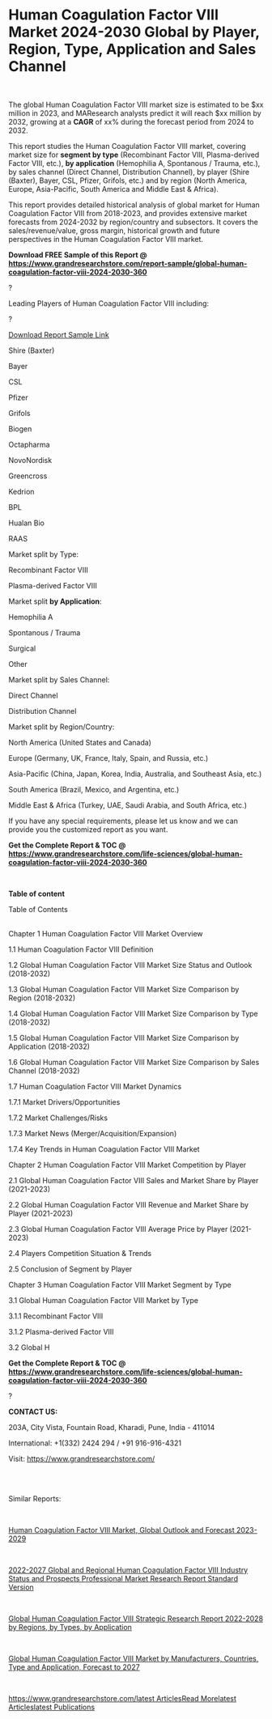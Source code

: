 <h1>Human Coagulation Factor VIII Market 2024-2030 Global by Player, Region, Type, Application and Sales Channel</h1><br/><p>The global Human Coagulation Factor VIII market size is estimated to be $xx million in 2023, and MAResearch analysts predict it will reach $xx million by 2032, growing at a <strong>CAGR</strong> of xx% during the forecast period from 2024 to 2032.</p>
 
 
 
 <p>This report studies the Human Coagulation Factor VIII market, covering market size for <strong>segment by type</strong> (Recombinant Factor VIII, Plasma-derived Factor VIII, etc.), <strong>by application</strong> (Hemophilia A, Spontanous / Trauma, etc.), by sales channel (Direct Channel, Distribution Channel), by player (Shire (Baxter), Bayer, CSL, Pfizer, Grifols, etc.) and by region (North America, Europe, Asia-Pacific, South America and Middle East & Africa).</p>
 
 
 
 <p>This report provides detailed historical analysis of global market for Human Coagulation Factor VIII from 2018-2023, and provides extensive market forecasts from 2024-2032 by region/country and subsectors. It covers the sales/revenue/value, gross margin, historical growth and future perspectives in the Human Coagulation Factor VIII market.</p>
 
 
 
 <div><b>Download FREE Sample of this Report @ <a href="https://www.grandresearchstore.com/report-sample/global-human-coagulation-factor-viii-2024-2030-360">https://www.grandresearchstore.com/report-sample/global-human-coagulation-factor-viii-2024-2030-360</a></b></div>
 
 
 
 <p>? </p>
 
 
 
 <p>Leading Players of Human Coagulation Factor VIII including:</p>
 
 
 
 <p>? </p>
 
 
 
 <p><a href="https://www.grandresearchstore.com/mr-admin/report-sample/global-human-coagulation-factor-viii-2024-2030-360">Download Report Sample Link</a></p>
 
 
 
 <p>Shire (Baxter)</p>
 
 
 
 <p>Bayer</p>
 
 
 
 <p>CSL</p>
 
 
 
 <p>Pfizer</p>
 
 
 
 <p>Grifols</p>
 
 
 
 <p>Biogen</p>
 
 
 
 <p>Octapharma</p>
 
 
 
 <p>NovoNordisk</p>
 
 
 
 <p>Greencross</p>
 
 
 
 <p>Kedrion</p>
 
 
 
 <p>BPL</p>
 
 
 
 <p>Hualan Bio</p>
 
 
 
 <p>RAAS</p>
 
 
 
 <p>Market split by Type:</p>
 
 
 
 <p>Recombinant Factor VIII</p>
 
 
 
 <p>Plasma-derived Factor VIII</p>
 
 
 
 <p>Market split <strong>by Application</strong>:</p>
 
 
 
 <p>Hemophilia A</p>
 
 
 
 <p>Spontanous / Trauma</p>
 
 
 
 <p>Surgical</p>
 
 
 
 <p>Other</p>
 
 
 
 <p>Market split by Sales Channel:</p>
 
 
 
 <p>Direct Channel</p>
 
 
 
 <p>Distribution Channel</p>
 
 
 
 <p>Market split by Region/Country:</p>
 
 
 
 <p>North America (United States and Canada)</p>
 
 
 
 <p>Europe (Germany, UK, France, Italy, Spain, and Russia, etc.)</p>
 
 
 
 <p>Asia-Pacific (China, Japan, Korea, India, Australia, and Southeast Asia, etc.)</p>
 
 
 
 <p>South America (Brazil, Mexico, and Argentina, etc.)</p>
 
 
 
 <p>Middle East & Africa (Turkey, UAE, Saudi Arabia, and South Africa, etc.)</p>
 
 
 
 <p>If you have any special requirements, please let us know and we can provide you the customized report as you want.</p>
 
 
 
 <div><b>Get the Complete Report & TOC @ <a href="https://www.grandresearchstore.com/life-sciences/global-human-coagulation-factor-viii-2024-2030-360">https://www.grandresearchstore.com/life-sciences/global-human-coagulation-factor-viii-2024-2030-360</a></b></div>
 
 
 
 <p><br />
 
 <b>Table of content</b></p>
 
 
 
 <p>Table of Contents<br />
 
 <br />
 
 Chapter 1 Human Coagulation Factor VIII Market Overview<br />
 
 1.1 Human Coagulation Factor VIII Definition<br />
 
 1.2 Global Human Coagulation Factor VIII Market Size Status and Outlook (2018-2032)<br />
 
 1.3 Global Human Coagulation Factor VIII Market Size Comparison by Region (2018-2032)<br />
 
 1.4 Global Human Coagulation Factor VIII Market Size Comparison by Type (2018-2032)<br />
 
 1.5 Global Human Coagulation Factor VIII Market Size Comparison by Application (2018-2032)<br />
 
 1.6 Global Human Coagulation Factor VIII Market Size Comparison by Sales Channel (2018-2032)<br />
 
 1.7 Human Coagulation Factor VIII Market Dynamics<br />
 
 1.7.1 Market Drivers/Opportunities<br />
 
 1.7.2 Market Challenges/Risks<br />
 
 1.7.3 Market News (Merger/Acquisition/Expansion)<br />
 
 1.7.4 Key Trends in Human Coagulation Factor VIII Market<br />
 
 Chapter 2 Human Coagulation Factor VIII Market Competition by Player<br />
 
 2.1 Global Human Coagulation Factor VIII Sales and Market Share by Player (2021-2023)<br />
 
 2.2 Global Human Coagulation Factor VIII Revenue and Market Share by Player (2021-2023)<br />
 
 2.3 Global Human Coagulation Factor VIII Average Price by Player (2021-2023)<br />
 
 2.4 Players Competition Situation & Trends<br />
 
 2.5 Conclusion of Segment by Player<br />
 
 Chapter 3 Human Coagulation Factor VIII Market Segment by Type<br />
 
 3.1 Global Human Coagulation Factor VIII Market by Type<br />
 
 3.1.1 Recombinant Factor VIII<br />
 
 3.1.2 Plasma-derived Factor VIII<br />
 
 3.2 Global H</p>
 
 
 
 <div><b>Get the Complete Report & TOC @ <a href="https://www.grandresearchstore.com/life-sciences/global-human-coagulation-factor-viii-2024-2030-360">https://www.grandresearchstore.com/life-sciences/global-human-coagulation-factor-viii-2024-2030-360</a></b></div>
 
 
 
 <p>? </p>
 
 
 
 <p><b>CONTACT US:</b><br />
 
 203A, City Vista, Fountain Road, Kharadi, Pune, India - 411014<br />
 
 International: +1(332) 2424 294 / +91 916-916-4321<br />
 
 Visit: <a href="https://www.grandresearchstore.com/">https://www.grandresearchstore.com/</a><br />
 
 <br />
 
 <br />
 
 Similar Reports:<br />
 
 <br />
 
 <a href="https://www.grandresearchstore.com/life-sciences/global-human-coagulation-factor-viii-forecast-2023-2029-345">Human Coagulation Factor VIII Market, Global Outlook and Forecast 2023-2029</a><br />
 
 <br />
 
 <a href="https://www.grandresearchstore.com/life-sciences/global-regional-human-coagulation-factor-viii-2022-2027-162">2022-2027 Global and Regional Human Coagulation Factor VIII Industry Status and Prospects Professional Market Research Report Standard Version</a><br />
 
 <br />
 
 <a href="https://www.grandresearchstore.com/life-sciences/global-human-coagulation-factor-viii-strategic-by-by-by-application-2022-2028-698">Global Human Coagulation Factor VIII Strategic Research Report 2022-2028 by Regions, by Types, by Application</a><br />
 
 <br />
 
 <a href="https://www.grandresearchstore.com/life-sciences/global-human-coagulation-factor-viii-2027-488">Global Human Coagulation Factor VIII Market by Manufacturers, Countries, Type and Application, Forecast to 2027</a><br />
 
 <br />
 
 <a href="https://gyeongbokgung.com">https://www.grandresearchstore.com/</a><a href="https://hallyeomaritime.com">latest Articles</a><a href="https://jingwansa.com">Read More</a><a href="https://nguoiviet.jp/">latest Articles</a><a href="https://www.intelmarketresearch.com/">latest Publications</a></p>